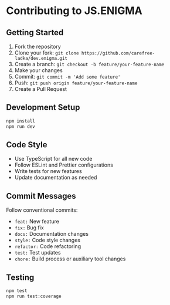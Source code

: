 # Contributing to JS.ENIGMA

## Getting Started

1. Fork the repository
2. Clone your fork: `git clone https://github.com/carefree-ladka/dev.enigma.git`
3. Create a branch: `git checkout -b feature/your-feature-name`
4. Make your changes
5. Commit: `git commit -m 'Add some feature'`
6. Push: `git push origin feature/your-feature-name`
7. Create a Pull Request

## Development Setup

```bash
npm install
npm run dev
```

## Code Style

- Use TypeScript for all new code
- Follow ESLint and Prettier configurations
- Write tests for new features
- Update documentation as needed

## Commit Messages

Follow conventional commits:

- `feat:` New feature
- `fix:` Bug fix
- `docs:` Documentation changes
- `style:` Code style changes
- `refactor:` Code refactoring
- `test:` Test updates
- `chore:` Build process or auxiliary tool changes

## Testing

```bash
npm test
npm run test:coverage
```
